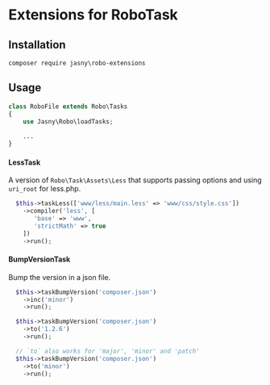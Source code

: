 # Extensions for RoboTask

## Installation

    composer require jasny\robo-extensions

## Usage

```php
class RoboFile extends Robo\Tasks
{
    use Jasny\Robo\loadTasks;
    
    ...
}
```

#### LessTask

A version of `Robo\Task\Assets\Less` that supports passing options and using `uri_root` for less.php.

```php
  $this->taskLess(['www/less/main.less' => 'www/css/style.css'])
    ->compiler('less', [
       'base' => 'www',
       'strictMath' => true
    ])
    ->run();
```

#### BumpVersionTask

Bump the version in a json file.

```php
  $this->taskBumpVersion('composer.json')
    ->inc('minor')
    ->run();

  $this->taskBumpVersion('composer.json')
    ->to('1.2.6')
    ->run();

  // `to` also works for 'major', 'minor' and 'patch'
  $this->taskBumpVersion('composer.json')
    ->to('minor')
    ->run();
```


